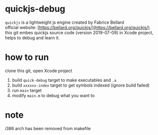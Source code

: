 # quickjs-debug
`quickjs` is a lightweight js engine created by Fabrice Bellard  
official website: [https://bellard.org/quickjs/](https://bellard.org/quickjs/)  
this git embes quickjs source code (version 2019-07-09) in Xcode project, helps to debug and learn it.

# how to run
clone this git, open Xcode project
1. build `quick-debug` target to make executables and `.a`
2. build `xxxxxx-index` target to get symbols indexed (ignore build failed)
3. run `main` target
4. modify `main.m` to debug what you want to

# note
i386 arch has been removed from makefile

